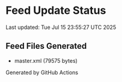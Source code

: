 # Feed Update Status
Last updated: Tue Jul 15 23:55:27 UTC 2025

## Feed Files Generated
- master.xml (79575 bytes)

Generated by GitHub Actions
